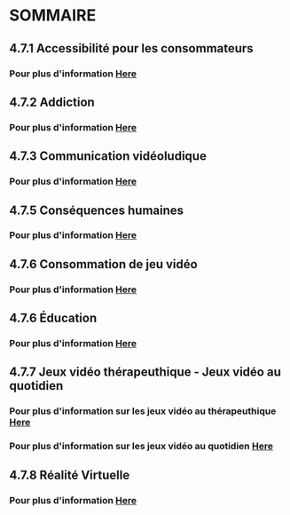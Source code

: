 # **SOMMAIRE**


## **4.7.1 Accessibilité pour les consommateurs**
### Pour plus d'information [Here](./Accessibilite_pour_les_consommateurs.md)

## **4.7.2 Addiction**
### Pour plus d'information [Here](./Addiction.md)

## **4.7.3 Communication vidéoludique**
### Pour plus d'information [Here](./Communication_videoludique.md)

## **4.7.5 Conséquences humaines**
### Pour plus d'information [Here](./Consequences_humaines.md)

## **4.7.6 Consommation de jeu vidéo**
### Pour plus d'information [Here](./Consommation_de_jeu_video.md)

## **4.7.6 Éducation**
### Pour plus d'information [Here](./Education.md)

## **4.7.7 Jeux vidéo thérapeuthique - Jeux vidéo au quotidien**
### Pour plus d'information sur les jeux vidéo au thérapeuthique [Here](./Jeux_video_therapeutique.md)
### Pour plus d'information sur les jeux vidéo au quotidien [Here](./Jeux_video_au_quotidien.md)

## **4.7.8 Réalité Virtuelle**
### Pour plus d'information [Here](./Realite_Virtuelle.md)